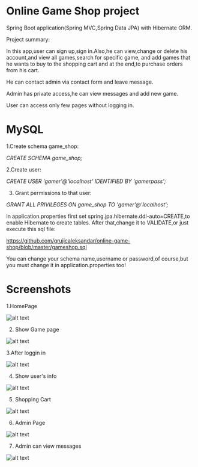 Online Game Shop project
======================
Spring Boot application(Spring MVC,Spring Data JPA) with Hibernate ORM.

Project summary:

In this app,user can sign up,sign in.Also,he can view,change or delete his account,and view all games,search for specific game, and add games that he wants to buy to the shopping cart and at the end,to purchase orders from his cart.

He can contact admin via contact form and leave message.

Admin has private access,he can view messages and add new game.

User can access only few pages without logging in.


MySQL
======================

1.Create schema game_shop:

*CREATE SCHEMA game_shop;*

2.Create user:

*CREATE USER 'gamer'@'localhost' IDENTIFIED BY 'gamerpass';*

3. Grant permissions to that user:

*GRANT ALL PRIVILEGES ON game_shop  TO 'gamer'@'localhost';*

in application.properties first set spring.jpa.hibernate.ddl-auto=CREATE,to enable Hibernate to create tables.
After that,change it to VALIDATE,or just execute this sql file:

https://github.com/grujicaleksandar/online-game-shop/blob/master/gameshop.sql


You can change your schema name,username or password,of course,but you must change it in application.properties too! 

Screenshots
======================
1.HomePage

![alt text](https://res.cloudinary.com/gruja90/image/upload/v1519560992/online%20game%20shop/homepage.png)

2. Show Game page

![alt text](https://res.cloudinary.com/gruja90/image/upload/v1520163431/showgame.png)

3.After loggin in

![alt text](https://res.cloudinary.com/gruja90/image/upload/v1519560984/online%20game%20shop/account-drop-down.png)

4. Show user's info

![alt text](https://res.cloudinary.com/gruja90/image/upload/v1519562679/online%20game%20shop/user-info.png)

5. Shopping Cart

![alt text](https://res.cloudinary.com/gruja90/image/upload/v1519560985/cart.png)

6. Admin Page

![alt text](https://res.cloudinary.com/gruja90/image/upload/c_scale,w_705/v1520188124/admin-page.png)

7. Admin can view messages

![alt text](https://res.cloudinary.com/gruja90/image/upload/v1520188124/admin-messages.png)
